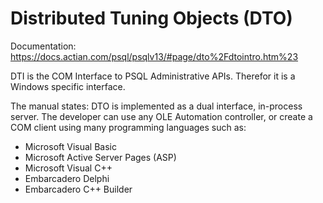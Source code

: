 # Distributed Tuning Objects (DTO)

Documentation: https://docs.actian.com/psql/psqlv13/#page/dto%2Fdtointro.htm%23

DTI is the COM Interface to PSQL Administrative APIs. Therefor it is a Windows specific interface.

The manual states:
DTO is implemented as a dual interface, in-process server. The developer can use any OLE Automation controller, or create a COM client using many programming languages such as:
* Microsoft Visual Basic
* Microsoft Active Server Pages (ASP)
* Microsoft Visual C++
* Embarcadero Delphi
* Embarcadero C++ Builder

